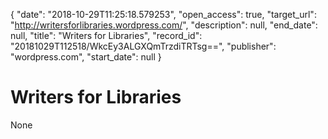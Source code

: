 {
  "date": "2018-10-29T11:25:18.579253", 
  "open_access": true, 
  "target_url": "http://writersforlibraries.wordpress.com/", 
  "description": null, 
  "end_date": null, 
  "title": "Writers for Libraries", 
  "record_id": "20181029T112518/WkcEy3ALGXQmTrzdiTRTsg==", 
  "publisher": "wordpress.com", 
  "start_date": null
}

# Writers for Libraries

None